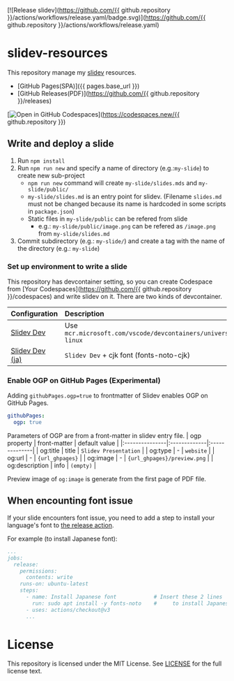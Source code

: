 [![Release slidev](https://github.com/{{ github.repository }}/actions/workflows/release.yaml/badge.svg)](https://github.com/{{ github.repository }}/actions/workflows/release.yaml)

# slidev-resources

This repository manage my [slidev](https://sli.dev/) resources.

* [GitHub Pages(SPA)]({{ pages.base_url }})
* [GitHub Releases(PDF)](https://github.com/{{ github.repository }}/releases)

[![Open in GitHub Codespaces](https://github.com/codespaces/badge.svg)](https://codespaces.new/{{ github.repository }})

## Write and deploy a slide

1. Run `npm install`
2. Run `npm run new` and specify a name of directory (e.g.:`my-slide`) to create new sub-project
   * `npm run new` command will create `my-slide/slides.mds` and `my-slide/public/`
   * `my-slide/slides.md` is an entry point for slidev. (Filename `slides.md` must not be changed because its name is hardcoded in some scripts in `package.json`)
   * Static files in `my-slide/public` can be refered from slide
     * e.g.: `my-slide/public/image.png` can be refered as `/image.png` from `my-slide/slides.md`
3. Commit subdirectory (e.g.: `my-slide/`) and create a tag with the name of the directory (e.g.: `my-slide`)

### Set up environment to write a slide

This repository has devcontainer setting, so you can create Codespace from [Your Codespaces](https://github.com/{{ github.repository }}/codespaces) and write slidev on it.
There are two kinds of devcontainer.

| Configuration   | Description |
|:----------------|:------------|
| [Slidev Dev](./.devcontainer/devcontainer.json)  | Use `mcr.microsoft.com/vscode/devcontainers/universal:2-linux` |
| [Slidev Dev (ja)](./.devcontainer/slidev-dev-ja) | `Slidev Dev` + cjk font (fonts-noto-cjk) |

### Enable OGP on GitHub Pages (Experimental)

Adding `githubPages.ogp=true` to frontmatter of Slidev enables OGP on GitHub Pages.

```yaml
githubPages:
  ogp: true
```

Parameters of OGP are from a front-matter in slidev entry file.
| ogp property   | front-matter | default value |
|:---------------|:-------------|:--------------|
| og:title       | title        | `Slidev Presentation` |
| og:type        | -            | `website`     |
| og:url         | -            | `{url_ghpages}`      |
| og:image       | -            | `{url_ghpages}/preview.png` |
| og:description | info         | `(empty)`     |

Preview image of `og:image` is generate from the first page of PDF file.

## When encounting font issue

If your slide encounters font issue, you need to add a step to install your language's font to [the release action](./.github/workflows/release.yaml).

For example (to install Japanese font):

```yaml
...
jobs:
  release:
    permissions:
      contents: write
    runs-on: ubuntu-latest
    steps:
      - name: Install Japanese font            # Insert these 2 lines
        run: sudo apt install -y fonts-noto    #     to install Japanese font
      - uses: actions/checkout@v3
      ...
```

# License

This repository is licensed under the MIT License. See [LICENSE](LICENSE) for the full license text.